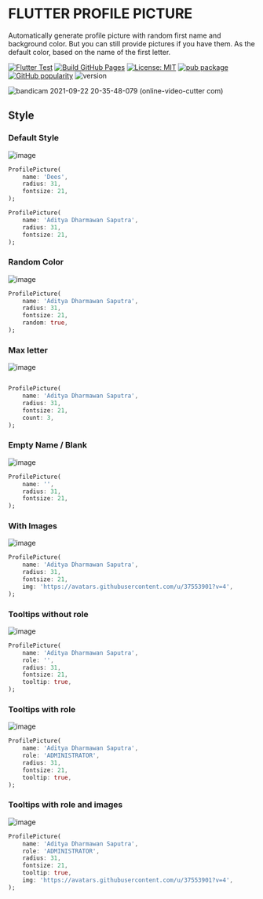 # FLUTTER PROFILE PICTURE

 Automatically generate profile picture with random first name and background color. But you can still provide pictures if you have them. As the default color, based on the name of the first letter.

[![Flutter Test](https://github.com/adityadees/flutter_profile_picture/actions/workflows/flutter-test.yml/badge.svg)](https://github.com/adityadees/flutter_profile_picture/actions/workflows/flutter-test.yml)
[![Build GitHub Pages](https://github.com/adityadees/flutter_profile_picture/actions/workflows/gh-pages.yml/badge.svg)](https://github.com/adityadees/flutter_profile_picture/actions/workflows/gh-pages.yml)
[![License: MIT](https://img.shields.io/badge/License-MIT-green.svg)](https://opensource.org/licenses/MIT)
[![pub package](https://img.shields.io/pub/v/flutter_profile_picture.svg)](https://pub.dartlang.org/packages/flutter_profile_picture)
[![GitHub popularity](https://img.shields.io/github/stars/adityadees/flutter_profile_picture?logo=github&logoColor=white)](https://github.com/adityadees/flutter_profile_picture/stargazers/)
![version](https://img.shields.io/github/v/release/adityadees/flutter_profile_picture)

![bandicam 2021-09-22 20-35-48-079 (online-video-cutter com)](https://user-images.githubusercontent.com/37553901/134374902-7247ec0d-8c00-4218-99c1-701cc1f01565.gif)

## Style

### Default Style

![image](https://user-images.githubusercontent.com/37553901/134119014-3b51bea5-e0bf-49b1-aa3e-8d5f91c6e92d.png)

``` dart
ProfilePicture(
    name: 'Dees',
    radius: 31,
    fontsize: 21,
);

ProfilePicture(
    name: 'Aditya Dharmawan Saputra',
    radius: 31,
    fontsize: 21,
);
```

### Random Color

![image](https://user-images.githubusercontent.com/37553901/134119324-8271b270-c695-4141-b079-bdc1c09ec0b0.png)

``` dart
ProfilePicture(
    name: 'Aditya Dharmawan Saputra',
    radius: 31,
    fontsize: 21,
    random: true,
);
```

### Max letter

![image](https://user-images.githubusercontent.com/37553901/134119854-72deba5c-67e5-42cd-b227-8dcf2b5beb9f.png)

``` dart

ProfilePicture(
    name: 'Aditya Dharmawan Saputra',
    radius: 31,
    fontsize: 21,
    count: 3,
);
```

### Empty Name / Blank

![image](https://user-images.githubusercontent.com/37553901/134119842-3a56f038-516e-4e08-a884-27eac8db73eb.png)

``` dart
ProfilePicture(
    name: '',
    radius: 31,
    fontsize: 21,
);
```

### With Images

![image](https://user-images.githubusercontent.com/37553901/134119814-8199fe68-cbc7-4a8d-8d4f-4abb16343a80.png)

``` dart
ProfilePicture(
    name: 'Aditya Dharmawan Saputra',
    radius: 31,
    fontsize: 21,
    img: 'https://avatars.githubusercontent.com/u/37553901?v=4',
);
```

### Tooltips without role

![image](https://user-images.githubusercontent.com/37553901/134119791-21eba1c7-e50f-44aa-b66d-30c41de98a87.png)

``` dart
ProfilePicture(
    name: 'Aditya Dharmawan Saputra',
    role: '',
    radius: 31,
    fontsize: 21,
    tooltip: true,
);
```

### Tooltips with role

![image](https://user-images.githubusercontent.com/37553901/134119720-ec140db1-b3ab-4422-90af-323b02d5060d.png)

``` dart
ProfilePicture(
    name: 'Aditya Dharmawan Saputra',
    role: 'ADMINISTRATOR',
    radius: 31,
    fontsize: 21,
    tooltip: true,
);
```

### Tooltips with role and images

![image](https://user-images.githubusercontent.com/37553901/134119679-44c74bcb-b51b-463f-ade1-42697d68eac5.png)

``` dart
ProfilePicture(
    name: 'Aditya Dharmawan Saputra',
    role: 'ADMINISTRATOR',
    radius: 31,
    fontsize: 21,
    tooltip: true,
    img: 'https://avatars.githubusercontent.com/u/37553901?v=4',
);
```
